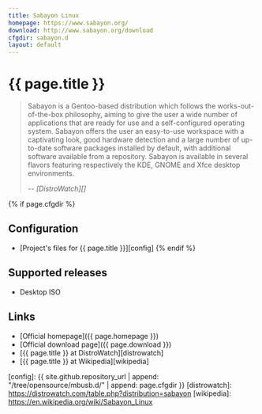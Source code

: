 ```yaml
---
title: Sabayon Linux
homepage: https://www.sabayon.org/
download: http://www.sabayon.org/download
cfgdir: sabayon.d
layout: default
---
```


# {{ page.title }}

> Sabayon is a Gentoo-based distribution which follows the works-out-of-the-box
> philosophy, aiming to give the user a wide number of applications that are
> ready for use and a self-configured operating system. Sabayon offers the user
> an easy-to-use workspace with a captivating look, good hardware detection and
> a large number of up-to-date software packages installed by default, with
> additional software available from a repository. Sabayon is available in
> several flavors featuring respectively the KDE, GNOME and Xfce desktop
> environments.
>
> -- <cite markdown="1">[DistroWatch][]</cite>


{% if page.cfgdir %}
## Configuration

- [Project's files for {{ page.title }}][config]
{% endif %}


## Supported releases

- Desktop ISO


## Links

- [Official homepage]({{ page.homepage }})
- [Official download page]({{ page.download }})
- [{{ page.title }} at DistroWatch][distrowatch]
- [{{ page.title }} at Wikipedia][wikipedia]


[config]: {{ site.github.repository_url | append: "/tree/opensource/mbusb.d/" | append: page.cfgdir }}
[distrowatch]: https://distrowatch.com/table.php?distribution=sabayon
[wikipedia]: https://en.wikipedia.org/wiki/Sabayon_Linux
